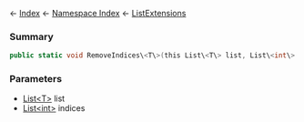← [Index](Api-Index) ← [Namespace Index](Namespace-Index) ← [ListExtensions](System.Collections.Generic.ListExtensions)

### Summary

```csharp
public static void RemoveIndices\<T\>(this List\<T\> list, List\<int\> indices)
```

### Parameters

* [List\<T\>](https://docs.microsoft.com/en-us/dotnet/api/System.Collections.Generic.List-1?view=netframework-4.6) list
* [List\<int\>](https://docs.microsoft.com/en-us/dotnet/api/System.Collections.Generic.List-1?view=netframework-4.6) indices
